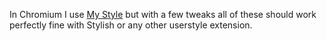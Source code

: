 In Chromium I use [My
Style](https://chrome.google.com/webstore/detail/my-style/ljdhjpmbnkbengahefamnhmegbdifhlb?hl=en)
but with a few tweaks all of these should work perfectly fine with Stylish or
any other userstyle extension.
